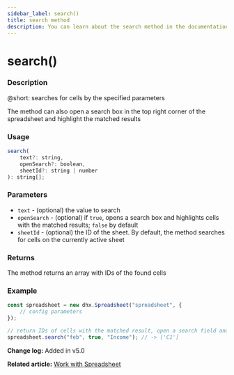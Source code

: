 ```yaml
---
sidebar_label: search()
title: search method
description: You can learn about the search method in the documentation of the DHTMLX JavaScript Spreadsheet library. Browse developer guides and API reference, try out code examples and live demos, and download a free 30-day evaluation version of DHTMLX Spreadsheet.
---
```


# search()

### Description

@short: searches for cells by the specified parameters

The method can also open a search box in the top right corner of the spreadsheet and highlight the matched results

### Usage

~~~js
search( 
    text?: string,
    openSearch?: boolean, 
    sheetId?: string | number
): string[];
~~~

### Parameters

- `text` - (optional) the value to search
- `openSearch` - (optional) if `true`, opens a search box and highlights cells with the matched results; `false` by default
- `sheetId` - (optional) the ID of the sheet. By default, the method searches for cells on the currently active sheet

### Returns

The method returns an array with IDs of the found cells

### Example

~~~jsx {6}
const spreadsheet = new dhx.Spreadsheet("spreadsheet", {
    // config parameters
});

// return IDs of cells with the matched result, open a search field and highlight the cells
spreadsheet.search("feb", true, "Income"); // -> ['C1']
~~~

**Change log:** Added in v5.0

**Related article:** [Work with Spreadsheet](working_with_ssheet.md#searching-for-data)
